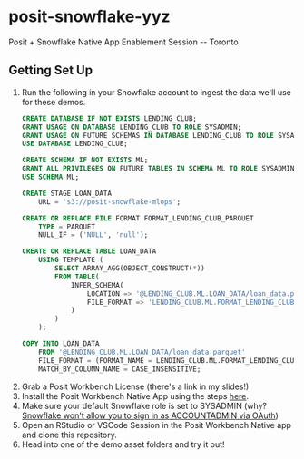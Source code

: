 # posit-snowflake-yyz
Posit + Snowflake Native App Enablement Session -- Toronto

## Getting Set Up

1. Run the following in your Snowflake account to ingest the data we'll use for these demos.
    ```sql
    CREATE DATABASE IF NOT EXISTS LENDING_CLUB;
    GRANT USAGE ON DATABASE LENDING_CLUB TO ROLE SYSADMIN;
    GRANT USAGE ON FUTURE SCHEMAS IN DATABASE LENDING_CLUB TO ROLE SYSADMIN;
    USE DATABASE LENDING_CLUB;
    
    CREATE SCHEMA IF NOT EXISTS ML;
    GRANT ALL PRIVILEGES ON FUTURE TABLES IN SCHEMA ML TO ROLE SYSADMIN;
    USE SCHEMA ML;

    CREATE STAGE LOAN_DATA
        URL = 's3://posit-snowflake-mlops';

    CREATE OR REPLACE FILE FORMAT FORMAT_LENDING_CLUB_PARQUET
        TYPE = PARQUET
        NULL_IF = ('NULL', 'null');

    CREATE OR REPLACE TABLE LOAN_DATA
        USING TEMPLATE (
            SELECT ARRAY_AGG(OBJECT_CONSTRUCT(*))
            FROM TABLE(
                INFER_SCHEMA(
                    LOCATION => '@LENDING_CLUB.ML.LOAN_DATA/loan_data.parquet',
                    FILE_FORMAT => 'LENDING_CLUB.ML.FORMAT_LENDING_CLUB_PARQUET'
                )
            )
        );

    COPY INTO LOAN_DATA
        FROM '@LENDING_CLUB.ML.LOAN_DATA/loan_data.parquet'
        FILE_FORMAT = (FORMAT_NAME = LENDING_CLUB.ML.FORMAT_LENDING_CLUB_PARQUET)
        MATCH_BY_COLUMN_NAME = CASE_INSENSITIVE;
    ```
2. Grab a Posit Workbench License (there's a link in my slides!)
3. Install the Posit Workbench Native App using the steps [here](https://docs.posit.co/ide/server-pro/2024.08.0/integration/snowflake/native-app/install.html).
4. Make sure your default Snowflake role is set to SYSADMIN (why? [Snowflake won't allow you to sign in as ACCOUNTADMIN via OAuth](https://docs.snowflake.com/en/user-guide/oauth-custom#blocking-specific-roles-from-using-the-integration))
5. Open an RStudio or VSCode Session in the Posit Workbench Native app and clone this repository.
5. Head into one of the demo asset folders and try it out!
